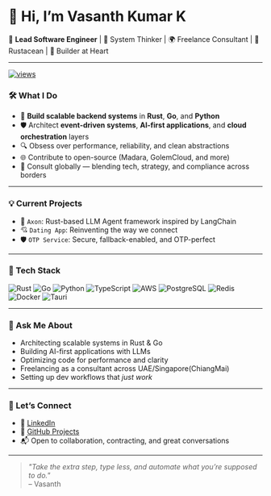 # 👋 Hi, I’m Vasanth Kumar K

🚀 **Lead Software Engineer** | 🧠 System Thinker | 🌍 Freelance Consultant | 🦀 Rustacean | 🧩 Builder at Heart

---

[![views](https://komarev.com/ghpvc/?username=itsparser&style=flat&color=313131&label=views&abbreviated=true)](https://github.com/itsparser)

### 🛠️ What I Do

- 🧬 **Build scalable backend systems** in **Rust**, **Go**, and **Python**
- 🛡️ Architect **event-driven systems**, **AI-first applications**, and **cloud orchestration** layers
- 🔍 Obsess over performance, reliability, and clean abstractions
- 🌐 Contribute to open-source (Madara, GolemCloud, and more)
- 🧳 Consult globally — blending tech, strategy, and compliance across borders

---

### 💡 Current Projects

- 🧠 `Axon`: Rust-based LLM Agent framework inspired by LangChain
- 💘 `Dating App`: Reinventing the way we connect
- 🛡️ `OTP Service`: Secure, fallback-enabled, and OTP-perfect

---

### 🔧 Tech Stack

![Rust](https://img.shields.io/badge/-Rust-000?logo=rust&logoColor=white)
![Go](https://img.shields.io/badge/-Golang-00ADD8?logo=go&logoColor=white)
![Python](https://img.shields.io/badge/-Python-3776AB?logo=python&logoColor=white)
![TypeScript](https://img.shields.io/badge/-TypeScript-007ACC?logo=typescript&logoColor=white)
![AWS](https://img.shields.io/badge/-AWS-232F3E?logo=amazonaws&logoColor=white)
![PostgreSQL](https://img.shields.io/badge/-PostgreSQL-4169E1?logo=postgresql&logoColor=white)
![Redis](https://img.shields.io/badge/-Redis-DC382D?logo=redis&logoColor=white)
![Docker](https://img.shields.io/badge/-Docker-2496ED?logo=docker&logoColor=white)
![Tauri](https://img.shields.io/badge/-Tauri-FFC131?logo=tauri&logoColor=black)

---

### 💬 Ask Me About

- Architecting scalable systems in Rust & Go
- Building AI-first applications with LLMs
- Optimizing code for performance and clarity
- Freelancing as a consultant across UAE/Singapore(ChiangMai)
- Setting up dev workflows that *just work*

---

### 🧭 Let’s Connect

- 🔗 [LinkedIn](https://www.linkedin.com/in/itsparser/)
- 🧪 [GitHub Projects](https://github.com/itsparser?tab=repositories)
- 📬 Open to collaboration, contracting, and great conversations

---

> *"Take the extra step, type less, and automate what you’re supposed to do."*  
– Vasanth
